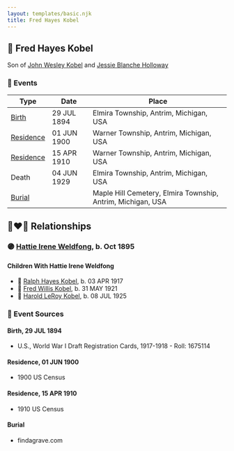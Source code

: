 ```yaml
---
layout: templates/basic.njk
title: Fred Hayes Kobel
---
```

## 🔵 Fred Hayes Kobel

Son of [John Wesley Kobel](/people/2/24649136) and [Jessie Blanche Holloway](/people/2/29242864)

### 📆 Events

Type | Date | Place
------ | ------ | ------
[Birth](#event-event-2) | 29 JUL 1894 | Elmira Township, Antrim, Michigan, USA
[Residence](#event-event-0) | 01 JUN 1900 | Warner Township, Antrim, Michigan, USA
[Residence](#event-event-1) | 15 APR 1910 | Warner Township, Antrim, Michigan, USA
Death | 04 JUN 1929 | Elmira Township, Antrim, Michigan, USA
[Burial](#event-event-6) |  | Maple Hill Cemetery, Elmira Township, Antrim, Michigan, USA

## 👩‍❤️‍👨 Relationships

### 🟣 [Hattie Irene Weldfong](/people/5/59131944), b. Oct 1895

#### Children With Hattie Irene Weldfong
* 🔵 [Ralph Hayes Kobel](/people/7/77168350), b. 03 APR 1917
* 🔵 [Fred Willis Kobel](/people/5/51851068), b. 31 MAY 1921
* 🔵 [Harold LeRoy Kobel](/people/6/65495296), b. 08 JUL 1925
### 📰 Event Sources

#### <a id="event-event-2"></a> Birth, 29 JUL 1894
* U.S., World War I Draft Registration Cards, 1917-1918  - Roll: 1675114

#### <a id="event-event-0"></a> Residence, 01 JUN 1900
* 1900 US Census

#### <a id="event-event-1"></a> Residence, 15 APR 1910
* 1910 US Census

#### <a id="event-event-6"></a> Burial
* findagrave.com
